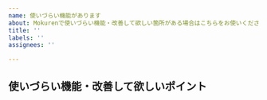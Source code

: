 ```yaml
---
name: 使いづらい機能があります
about: Mokurenで使いづらい機能・改善して欲しい箇所がある場合はこちらをお使いください
title: ''
labels: ''
assignees: ''

---
```


<!--
Mokurenを使っていただきありがとうございます!
使いづらい機能・改善して欲しい箇所がある場合はこちらをお使いください
-->

## 使いづらい機能・改善して欲しいポイント
